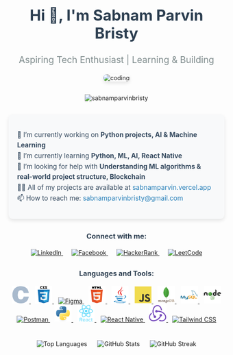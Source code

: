 <div align="center">
  <h1 style="font-size: 2.5em; font-weight: bold; color: #2c3e50; margin-bottom: 10px;">Hi 👋, I'm Sabnam Parvin Bristy</h1>
  <h3 style="font-size: 1.5em; color: #7f8c8d; font-weight: normal;">Aspiring Tech Enthusiast | Learning & Building</h3>
</div>

<div align="center" style="margin: 20px 0;">
  <img src="https://media.giphy.com/media/1vlBgKjXEz1jTtsuiH/giphy.gif" alt="coding" style="width: 350px; border-radius: 10px; box-shadow: 0 4px 8px rgba(0,0,0,0.1);" />
</div>

<p align="center">
  <img src="https://komarev.com/ghpvc/?username=sabnamparvinbristy&label=Profile%20views&color=0e75b6&style=flat" alt="sabnamparvinbristy" style="margin: 10px;" />
</p>

<div style="background: #f8f9fa; padding: 20px; border-radius: 10px; margin: 20px 0; box-shadow: 0 4px 8px rgba(0,0,0,0.1);">
  <p style="font-size: 1.1em; color: #34495e; line-height: 1.6;">
    🔭 I’m currently working on <strong>Python projects, AI & Machine Learning</strong><br>
    🌱 I’m currently learning <strong>Python, ML, AI, React Native</strong><br>
    🤝 I’m looking for help with <strong>Understanding ML algorithms & real-world project structure, Blockchain</strong><br>
    👨‍💻 All of my projects are available at <a href="https://sabnamparvin.vercel.app/" style="color: #2980b9; text-decoration: none;">sabnamparvin.vercel.app</a><br>
    📫 How to reach me: <a href="mailto:sabnamparvinbristy@gmail.com" style="color: #2980b9; text-decoration: none;">sabnamparvinbristy@gmail.com</a>
  </p>
</div>

<h3 align="center" style="color: #2c3e50; margin-top: 30px;">Connect with me:</h3>
<p align="center" style="margin: 20px 0;">
  <a href="https://linkedin.com/in/sabnamparvin" target="_blank" style="margin: 0 10px;">
    <img src="https://raw.githubusercontent.com/rahuldkjain/github-profile-readme-generator/master/src/images/icons/Social/linked-in-alt.svg" alt="LinkedIn" style="width: 40px; transition: transform 0.3s;" onmouseover="this.style.transform='scale(1.2)'" onmouseout="this.style.transform='scale(1)'" />
  </a>
  <a href="https://fb.com/sabnamsp10" target="_blank" style="margin: 0 10px;">
    <img src="https://raw.githubusercontent.com/rahuldkjain/github-profile-readme-generator/master/src/images/icons/Social/facebook.svg" alt="Facebook" style="width: 40px; transition: transform 0.3s;" onmouseover="this.style.transform='scale(1.2)'" onmouseout="this.style.transform='scale(1)'" />
  </a>
  <a href="https://www.hackerrank.com/sabnam_parvin" target="_blank" style="margin: 0 10px;">
    <img src="https://raw.githubusercontent.com/rahuldkjain/github-profile-readme-generator/master/src/images/icons/Social/hackerrank.svg" alt="HackerRank" style="width: 40px; transition: transform 0.3s;" onmouseover="this.style.transform='scale(1.2)'" onmouseout="this.style.transform='scale(1)'" />
  </a>
  <a href="https://www.leetcode.com/sabnam_10" target="_blank" style="margin: 0 10px;">
    <img src="https://raw.githubusercontent.com/rahuldkjain/github-profile-readme-generator/master/src/images/icons/Social/leet-code.svg" alt="LeetCode" style="width: 40px; transition: transform 0.3s;" onmouseover="this.style.transform='scale(1.2)'" onmouseout="this.style.transform='scale(1)'" />
  </a>
</p>

<h3 align="center" style="color: #2c3e50; margin-top: 30px;">Languages and Tools:</h3>
<p align="center" style="margin: 20px 0;">
  <a href="https://www.cprogramming.com/" target="_blank" style="margin: 5px;">
    <img src="https://raw.githubusercontent.com/devicons/devicon/master/icons/c/c-original.svg" alt="C" style="width: 40px; transition: transform 0.3s;" onmouseover="this.style.transform='scale(1.2)'" onmouseout="this.style.transform='scale(1)'" />
  </a>
  <a href="https://www.w3schools.com/css/" target="_blank" style="margin: 5px;">
    <img src="https://raw.githubusercontent.com/devicons/devicon/master/icons/css3/css3-original-wordmark.svg" alt="CSS3" style="width: 40px; transition: transform 0.3s;" onmouseover="this.style.transform='scale(1.2)'" onmouseout="this.style.transform='scale(1)'" />
  </a>
  <a href="https://www.figma.com/" target="_blank" style="margin: 5px;">
    <img src="https://www.vectorlogo.zone/logos/figma/figma-icon.svg" alt="Figma" style="width: 40px; transition: transform 0.3s;" onmouseover="this.style.transform='scale(1.2)'" onmouseout="this.style.transform='scale(1)'" />
  </a>
  <a href="https://www.w3.org/html/" target="_blank" style="margin: 5px;">
    <img src="https://raw.githubusercontent.com/devicons/devicon/master/icons/html5/html5-original-wordmark.svg" alt="HTML5" style="width: 40px; transition: transform 0.3s;" onmouseover="this.style.transform='scale(1.2)'" onmouseout="this.style.transform='scale(1)'" />
  </a>
  <a href="https://www.java.com" target="_blank" style="margin: 5px;">
    <img src="https://raw.githubusercontent.com/devicons/devicon/master/icons/java/java-original.svg" alt="Java" style="width: 40px; transition: transform 0.3s;" onmouseover="this.style.transform='scale(1.2)'" onmouseout="this.style.transform='scale(1)'" />
  </a>
  <a href="https://developer.mozilla.org/en-US/docs/Web/JavaScript" target="_blank" style="margin: 5px;">
    <img src="https://raw.githubusercontent.com/devicons/devicon/master/icons/javascript/javascript-original.svg" alt="JavaScript" style="width: 40px; transition: transform 0.3s;" onmouseover="this.style.transform='scale(1.2)'" onmouseout="this.style.transform='scale(1)'" />
  </a>
  <a href="https://www.mongodb.com/" target="_blank" style="margin: 5px;">
    <img src="https://raw.githubusercontent.com/devicons/devicon/master/icons/mongodb/mongodb-original-wordmark.svg" alt="MongoDB" style="width: 40px; transition: transform 0.3s;" onmouseover="this.style.transform='scale(1.2)'" onmouseout="this.style.transform='scale(1)'" />
  </a>
  <a href="https://www.mysql.com/" target="_blank" style="margin: 5px;">
    <img src="https://raw.githubusercontent.com/devicons/devicon/master/icons/mysql/mysql-original-wordmark.svg" alt="MySQL" style="width: 40px; transition: transform 0.3s;" onmouseover="this.style.transform='scale(1.2)'" onmouseout="this.style.transform='scale(1)'" />
  </a>
  <a href="https://nodejs.org" target="_blank" style="margin: 5px;">
    <img src="https://raw.githubusercontent.com/devicons/devicon/master/icons/nodejs/nodejs-original-wordmark.svg" alt="Node.js" style="width: 40px; transition: transform 0.3s;" onmouseover="this.style.transform='scale(1.2)'" onmouseout="this.style.transform='scale(1)'" />
  </a>
  <a href="https://postman.com" target="_blank" style="margin: 5px;">
    <img src="https://www.vectorlogo.zone/logos/getpostman/getpostman-icon.svg" alt="Postman" style="width: 40px; transition: transform 0.3s;" onmouseover="this.style.transform='scale(1.2)'" onmouseout="this.style.transform='scale(1)'" />
  </a>
  <a href="https://www.python.org" target="_blank" style="margin: 5px;">
    <img src="https://raw.githubusercontent.com/devicons/devicon/master/icons/python/python-original.svg" alt="Python" style="width: 40px; transition: transform 0.3s;" onmouseover="this.style.transform='scale(1.2)'" onmouseout="this.style.transform='scale(1)'" />
  </a>
  <a href="https://reactjs.org/" target="_blank" style="margin: 5px;">
    <img src="https://raw.githubusercontent.com/devicons/devicon/master/icons/react/react-original-wordmark.svg" alt="React" style="width: 40px; transition: transform 0.3s;" onmouseover="this.style.transform='scale(1.2)'" onmouseout="this.style.transform='scale(1)'" />
  </a>
  <a href="https://reactnative.dev/" target="_blank" style="margin: 5px;">
    <img src="https://reactnative.dev/img/header_logo.svg" alt="React Native" style="width: 40px; transition: transform 0.3s;" onmouseover="this.style.transform='scale(1.2)'" onmouseout="this.style.transform='scale(1)'" />
  </a>
  <a href="https://redux.js.org" target="_blank" style="margin: 5px;">
    <img src="https://raw.githubusercontent.com/devicons/devicon/master/icons/redux/redux-original.svg" alt="Redux" style="width: 40px; transition: transform 0.3s;" onmouseover="this.style.transform='scale(1.2)'" onmouseout="this.style.transform='scale(1)'" />
  </a>
  <a href="https://tailwindcss.com/" target="_blank" style="margin: 5px;">
    <img src="https://www.vectorlogo.zone/logos/tailwindcss/tailwindcss-icon.svg" alt="Tailwind CSS" style="width: 40px; transition: transform 0.3s;" onmouseover="this.style.transform='scale(1.2)'" onmouseout="this.style.transform='scale(1)'" />
  </a>
</p>

<div align="center" style="margin: 30px 0;">
  <img src="https://github-readme-stats.vercel.app/api/top-langs?username=sabnamparvinbristy&show_icons=true&locale=en&layout=compact&theme=light" alt="Top Languages" style="margin: 10px;" />
  <img src="https://github-readme-stats.vercel.app/api?username=sabnamparvinbristy&show_icons=true&locale=en&theme=light" alt="GitHub Stats" style="margin: 10px;" />
  <img src="https://github-readme-streak-stats.herokuapp.com/?user=sabnamparvinbristy&theme=light" alt="GitHub Streak" style="margin: 10px;" />
</div>
